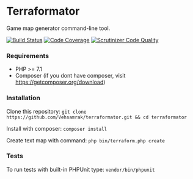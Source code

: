 # Terraformator
Game map generator command-line tool.

[![Build Status](https://scrutinizer-ci.com/g/Vehsamrak/terraformator/badges/build.png?b=master)](https://scrutinizer-ci.com/g/Vehsamrak/terraformator/build-status/master)
[![Code Coverage](https://scrutinizer-ci.com/g/Vehsamrak/terraformator/badges/coverage.png?b=master)](https://scrutinizer-ci.com/g/Vehsamrak/terraformator/?branch=master)
[![Scrutinizer Code Quality](https://scrutinizer-ci.com/g/Vehsamrak/terraformator/badges/quality-score.png?b=master)](https://scrutinizer-ci.com/g/Vehsamrak/terraformator/?branch=master)

### Requirements
* PHP >= 7.1
* Composer (if you dont have composer, visit https://getcomposer.org/download)

### Installation
Clone this repository: `git clone https://github.com/Vehsamrak/terraformator.git && cd terraformator`

Install with composer: `composer install`

Create text map with command: `php bin/terraform.php create`

### Tests
To run tests with built-in PHPUnit type: `vendor/bin/phpunit`
